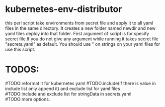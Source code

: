 # kubernetes-env-distributor
this perl script take environments from secret file and apply it to all yaml files in the same directory.
It creates a new folder named newdir and new yaml files deploy into that folder.
First argument of script is for specify secret file.If you do not give any argument while running it takes secret file "secrets.yaml" as default.
You should use " on strings on your yaml files for use this script.
# TODOS:
#TODO:reformat it for kubernetes yaml 
#TODO:include(if there is value in include list only append it) and exclude list for yaml files <br>
#TODO:include and exclude list for stringData in secrets.yaml <br>
#TODO:more options. <br>
